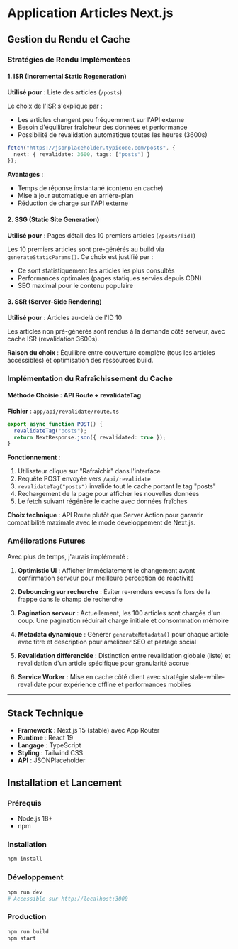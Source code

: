 # Application Articles Next.js

## Gestion du Rendu et Cache

### Stratégies de Rendu Implémentées

#### 1. ISR (Incremental Static Regeneration)
**Utilisé pour** : Liste des articles (`/posts`)

Le choix de l'ISR s'explique par :
- Les articles changent peu fréquemment sur l'API externe
- Besoin d'équilibrer fraîcheur des données et performance
- Possibilité de revalidation automatique toutes les heures (3600s)

```typescript
fetch("https://jsonplaceholder.typicode.com/posts", {
  next: { revalidate: 3600, tags: ["posts"] }
});
```

**Avantages** :
- Temps de réponse instantané (contenu en cache)
- Mise à jour automatique en arrière-plan
- Réduction de charge sur l'API externe

#### 2. SSG (Static Site Generation)
**Utilisé pour** : Pages détail des 10 premiers articles (`/posts/[id]`)

Les 10 premiers articles sont pré-générés au build via `generateStaticParams()`. Ce choix est justifié par :
- Ce sont statistiquement les articles les plus consultés
- Performances optimales (pages statiques servies depuis CDN)
- SEO maximal pour le contenu populaire

#### 3. SSR (Server-Side Rendering)
**Utilisé pour** : Articles au-delà de l'ID 10

Les articles non pré-générés sont rendus à la demande côté serveur, avec cache ISR (revalidation 3600s).

**Raison du choix** : Équilibre entre couverture complète (tous les articles accessibles) et optimisation des ressources build.

### Implémentation du Rafraîchissement du Cache

#### Méthode Choisie : API Route + revalidateTag

**Fichier** : `app/api/revalidate/route.ts`

```typescript
export async function POST() {
  revalidateTag("posts");
  return NextResponse.json({ revalidated: true });
}
```

**Fonctionnement** :
1. Utilisateur clique sur "Rafraîchir" dans l'interface
2. Requête POST envoyée vers `/api/revalidate`
3. `revalidateTag("posts")` invalide tout le cache portant le tag "posts"
4. Rechargement de la page pour afficher les nouvelles données
5. Le fetch suivant régénère le cache avec données fraîches

**Choix technique** : API Route plutôt que Server Action pour garantir compatibilité maximale avec le mode développement de Next.js.

### Améliorations Futures

Avec plus de temps, j'aurais implémenté :

1. **Optimistic UI** : Afficher immédiatement le changement avant confirmation serveur pour meilleure perception de réactivité

2. **Debouncing sur recherche** : Éviter re-renders excessifs lors de la frappe dans le champ de recherche

3. **Pagination serveur** : Actuellement, les 100 articles sont chargés d'un coup. Une pagination réduirait charge initiale et consommation mémoire

4. **Metadata dynamique** : Générer `generateMetadata()` pour chaque article avec titre et description pour améliorer SEO et partage social

5. **Revalidation différenciée** : Distinction entre revalidation globale (liste) et revalidation d'un article spécifique pour granularité accrue

6. **Service Worker** : Mise en cache côté client avec stratégie stale-while-revalidate pour expérience offline et performances mobiles

---

## Stack Technique

- **Framework** : Next.js 15 (stable) avec App Router
- **Runtime** : React 19
- **Langage** : TypeScript
- **Styling** : Tailwind CSS
- **API** : JSONPlaceholder

## Installation et Lancement

### Prérequis
- Node.js 18+
- npm

### Installation
```bash
npm install
```

### Développement
```bash
npm run dev
# Accessible sur http://localhost:3000
```

### Production
```bash
npm run build
npm start
```
